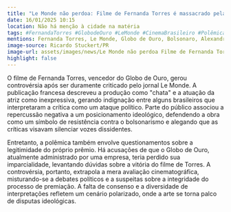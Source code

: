 ```yaml
---
title: "Le Monde não perdoa: Filme de Fernanda Torres é massacrado pela crítica"
date: 16/01/2025 10:15
location: Não há menção à cidade na matéria
tags: #FernandaTorres #GlobodeOuro #LeMonde #CinemaBrasileiro #Polêmica #CríticasdeCinema #Resistência #Bolsonarismo #Premiações #DebatePolítico #abc360noticias
mentions: Fernanda Torres, Le Monde, Globo de Ouro, Bolsonaro, Alexandre de Moraes, Jango, Dilma, Lula, Daniel Silveira.
image-source: Ricardo Stuckert/PR
image-url: assets/images/news/Le Monde não perdoa Filme de Fernanda Torres é massacrado pela crítica.jpg
highlight: false
---
```


O filme de Fernanda Torres, vencedor do Globo de Ouro, gerou controvérsia após ser duramente criticado pelo jornal Le Monde.  A publicação francesa descreveu a produção como "chata" e a atuação da atriz como inexpressiva, gerando indignação entre alguns brasileiros que interpretaram a crítica como um ataque político.  Parte do público associou a repercussão negativa a um posicionamento ideológico, defendendo a obra como um símbolo de resistência contra o bolsonarismo e alegando que as críticas visavam silenciar vozes dissidentes.

Entretanto, a polêmica também envolve questionamentos sobre a legitimidade do próprio prêmio.  Há acusações de que o Globo de Ouro, atualmente administrado por uma empresa, teria perdido sua imparcialidade, levantando dúvidas sobre a vitória do filme de Torres.  A controvérsia, portanto, extrapola a mera avaliação cinematográfica, misturando-se a debates políticos e a suspeitas sobre a integridade do processo de premiação. A falta de consenso e a diversidade de interpretações refletem um cenário polarizado, onde a arte se torna palco de disputas ideológicas.
